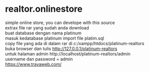 # realtor.onlinestore
simple online store, you can develope with this source<br>
extrax file rar yang sudah anda download<br>
buat database dengan nama platinum<br>
masuk kedatabase platinum import file platim.sql<br>
copy file yang ada di dalam rar  di c:/xampp/htdocs/platinum-realtors<br>
buka browser dan tulis http://127.0.0.1/platinum-realtors<br>
untuk halaman admin http://localhost/platinum-realtors/admin <br>
username dan password = admin<br>
https://www.travaweb.com/

